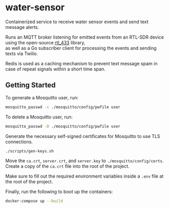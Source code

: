 # water-sensor
Containerized service to receive water sensor events and send text message alerts.  
  
Runs an MQTT broker listening for emitted events from an RTL-SDR device using the open-source [rtl_433](https://github.com/merbanan/rtl_433) library,  
as well as a Go subscriber client for processing the events and sending texts via Twilio.  
  
Redis is used as a caching mechanism to prevent text message spam in case of repeat signals within a short time span.


## Getting Started

To generate a Mosquitto user, run:
```bash
mosquitto_passwd -c ./mosquitto/config/pwfile user
```

To delete a Mosquitto user, run:
```bash
mosquitto_passwd -D ./mosquitto/config/pwfile user
```

Generate the necessary self-signed certificates for Mosquitto to use TLS connections.
```bash
./scripts/gen-keys.sh
```

Move the `ca.crt`, `server.crt`, and `server.key` to `./mosquitto/config/certs`.  
Create a copy of the `ca.crt` file into the root of the project.

Make sure to fill out the required environment variables inside a `.env` file at the root of the project.

Finally, run the following to boot up the containers:
```bash
docker-compose up --build
```